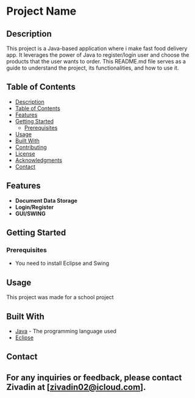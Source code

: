 # Project Name

## Description

This project is a Java-based application where i make fast food delivery app. It leverages the power of Java to register/login user and choose the products that the user wants to order.
This README.md file serves as a guide to understand the project, its functionalities, and how to use it.

## Table of Contents

  - [Description](#description)
  - [Table of Contents](#table-of-contents)
  - [Features](#features)
  - [Getting Started](#getting-started)
    - [Prerequisites](#prerequisites)
  - [Usage](#usage)
  - [Built With](#built-with)
  - [Contributing](#contributing)
  - [License](#license)
  - [Acknowledgments](#acknowledgments)
  - [Contact](#contact)

## Features

- **Document Data Storage**
- **Login/Register**
- **GUI/SWING**

## Getting Started

### Prerequisites

- You need to install Eclipse and Swing 

## Usage

This project was made for a school project

## Built With

- [Java](https://www.java.com/) - The programming language used
- [Eclipse](https://www.eclipse.com/)


## Contact

For any inquiries or feedback, please contact Zivadin at [zivadin02@icloud.com].
---
